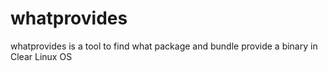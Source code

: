 # whatprovides
whatprovides is a tool to find what package and bundle provide a binary in Clear Linux OS
